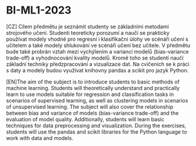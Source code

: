 # BI-ML1-2023

[CZ] Cílem předmětu je seznámit studenty se základními metodami strojového učení. Studenti teoreticky porozumí a naučí se prakticky používat modely vhodné pro regresní i klasifikační úlohy ve scénáři učení s učitelem a také modely shlukování ve scénáři učení bez učitele. V předmětu bude také probrán vztah mezi vychýlením a variancí modelů (bias-variance trade-off) a vyhodnocování kvality modelů. Kromě toho se studenti naučí základní techniky předzpracování a vizualizace dat. Na cvičeních se k práci s daty a modely budou využívat knihovny pandas a scikit pro jazyk Python.

[EN]The aim of the subject is to introduce students to basic methods of machine learning. Students will theoretically understand and practically learn to use models suitable for regression and classification tasks in scenarios of supervised learning, as well as clustering models in scenarios of unsupervised learning. The subject will also cover the relationship between bias and variance of models (bias-variance trade-off) and the evaluation of model quality. Additionally, students will learn basic techniques for data preprocessing and visualization. During the exercises, students will use the pandas and scikit libraries for the Python language to work with data and models.
